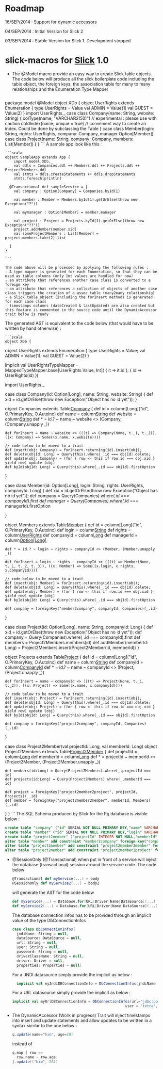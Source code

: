 Roadmap
=======

16/SEP/2014 : Support for dynamic accessors

04/SEP/2014 : Initial Version for Slick 2

03/SEP/2014 : Stable Version for Slick 1. Development stopped

slick-macros for [Slick](http://slick.typesafe.com) 1.0
============

- The @Model  macro provide an easy way to create Slick table objects. The code below will produce all the slick 
  boilerplate code including the table object, the foreign keys, the association table for many to many relationships and 
  the Enumeration Type Mapper

    ```scala
package model
  @Model object XDb {
    object UserRights extends Enumeration {
      type UserRights = Value
      val ADMIN = Value(1)
      val GUEST = Value(2)
    }
    import UserRights._
    case class Company(name: String, website: String) {
      colType(name, "VARCHAR2(50)") // experimental : please use with caution
      coldIndex(name, unique = true) // convenient way to create an index. Could be done by subclassing the Table
    }
    case class Member(login: String, rights: UserRights, company: Company, manager:Option[Member])
    case class Project(name: String, company: Company, members: List[Member])
  }
}
    ```
    A sample app look like this :

    ```scala
    object SampleApp extends App {
        import model.XDb._
        val ddls = Companies.ddl ++ Members.ddl ++ Projects.ddl ++ Project2Members.ddl
        val stmts = ddls.createStatements ++ ddls.dropStatements
        stmts.foreach(println)

      @Transactional def sampleService = {
        val company : Option[Company] = Companies.byId(1)

        val member : Member = Members.byId(1).getOrElse(throw new Exception("?"))

        val mymanager : Option[Member] = member.manager

        val project : Project = Projects.byId(1).getOrElse(throw new Exception("??"))
        project.addMember(member.xid)
        val someProjectMembers : List[Member] = project.members.take(2).list

      }
    }

    ```

    The code above will be processed by applying the following rules :
    - A type mapper is generated for each Enumeration, so that they can be used as table columns (only Int values are handled for now)
    - an attribute that references another case class is converted to a foreign key
    - an attribute that references a collection of objects of another case class triggers the creation of a assoc table (many2many relationship)
    - a Slick table object (including the forInsert method) is generated for each case class
    - timestamps columns (dateCreated & lastUpdated) are also created but this feature is commented in the source code until the DynamicAccessor trait below is ready
    
  The generated AST is equivalent to the code below (that would have to be written by hand otherwise) :

    ```scala
    object XDb {
  object UserRights extends Enumeration {
    type UserRights = Value;
    val ADMIN = Value(1);
    val GUEST = Value(2)
  }
  
  implicit val UserRightsTypeMapper = MappedTypeMapper.base[UserRights.Value, Int](
    {
      it => it.id
    },
    {
      id => UserRights(id)
    })
    
  import UserRights._

  case class Company(id: Option[Long], name: String, website: String) {
    def xid = id.getOrElse(throw new Exception("Object has no id yet"));
  }

  object Companies extends Table[Company]("company") {
    def id = column[Long]("id", O.PrimaryKey, O.AutoInc)
    def name = column[String]("name")
    def website = column[String]("website")
    def * = id.? ~ name ~ website <> (Company, (Company.unapply _))

    def forInsert = name ~ website <> (((t) => Company(None, t._1, t._2)), ((x: Company) => Some((x.name, x.website))))
    
    // code below to be moved to a trait
    def insert(obj: Company) = forInsert.returning(id).insert(obj);
    def delete(objId: Long) = Query(this).where(_.id === objId).delete;
    def update(obj: Company) = (for { row <- this if row.id === obj.xid } yield row) update (obj)
    def byId(objId: Long) = Query(this).where(_.id === objId).firstOption
    
  }

  case class Member(id: Option[Long], login: String, rights: UserRights, companyId: Long) {
    def xid = id.getOrElse(throw new Exception("Object has no id yet"));
    def company = Query(Companies).where(_.id === companyId).first
    def manager = Query(Companies).where(_.id === managerId).firstOption
    
  }

  object Members extends Table[Member]("member") {
    def id = column[Long]("id", O.PrimaryKey, O.AutoInc)
    def login = column[String]("login")
    def rights = column[UserRights]("rights")
    def companyId = column[Long]("companyId")
    def managerId = column[Option[Long]]("managerId");
    
    def * = id.? ~ login ~ rights ~ companyId <> (Member, (Member.unapply _))

    def forInsert = login ~ rights ~ companyId <> (((t) => Member(None, t._1, t._2, t._3)), ((x: Member) => Some((x.login, x.rights, x.companyId))))

    // code below to be moved to a trait
    def insert(obj: Member) = forInsert.returning(id).insert(obj);
    def delete(objId: Long) = Query(this).where(_.id === objId).delete;
    def update(obj: Member) = (for { row <- this if row.id === obj.xid } yield row) update (obj)
    def byId(objId: Long) = Query(this).where(_.id === objId).firstOption

    def company = foreignKey("member2company", companyId, Companies)(_.id)
  }

  case class Project(id: Option[Long], name: String, companyId: Long) {
    def xid = id.getOrElse(throw new Exception("Object has no id yet"));
    def company = Query(Companies).where(_.id === companyId).first
    def members = Project2Members.members(id)
    def addMember(memberId: Long) = Project2Members.insert(Project2Member(id, memberId))
  }

  object Projects extends Table[Project]("project") {
    def id = column[Long]("id", O.PrimaryKey, O.AutoInc)
    def name = column[String]("name")
    def companyId = column[CompanyId]("companyId")
    def * = id.? ~ name ~ companyId <> (Project, (Project.unapply _))
    
    def forInsert = name ~ companyId <> (((t) => Project(None, t._1, t._2)), ((x: Project) => Some((x.name, x.companyId))))
    
    // code below to be moved to a trait
    def insert(obj: Project) = forInsert.returning(id).insert(obj);
    def delete(objId: Long) = Query(this).where(_.id === objId).delete;
    def update(obj: Project) = (for { row <- this if row.id === obj.xid } yield row) update (obj)
    def byId(objId: Long) = Query(this).where(_.id === objId).firstOption

    def company = foreignKey("project2company", companyId, Companies)(_.id)
  }

  case class Project2Member(val projectId: Long, val memberId: Long)
  object Project2Members extends Table[Project2Member]("project2member") {
    def projectId = column[Long]("projectId")
    def memberId = column[Long]("memberId")
    def * = projectId ~ memberId <> (Project2Member, (Project2Member.unapply _))
    
    def members(id:Long) = Query(Project2Members).where(_.projectId === id)
    def projects(id:Long) = Query(Project2Members).where(_.memberId === id)
    
    def project = foreignKey("project2member2project", projectId, Projects)(_.id)
    def member = foreignKey("project2member2member", memberId, Members)(_.id)
  }
}
    ```
The SQL Schema produced by Slick for the Pg database is visible below :

  ```sql
create table "company" ("id" SERIAL NOT NULL PRIMARY KEY,"name" VARCHAR(254) NOT NULL,"website" VARCHAR(254) NOT NULL)
create table "member" ("id" SERIAL NOT NULL PRIMARY KEY,"login" VARCHAR(254) NOT NULL,"rights" INTEGER NOT NULL,"companyId" INTEGER NOT NULL)
create table "project2member" ("projectId" INTEGER NOT NULL,"memberId" INTEGER NOT NULL)
alter table "member" add constraint "member2company" foreign key("companyId") references "company"("id") on update NO ACTION on delete NO ACTION
alter table "project2member" add constraint "project2member2member" foreign key("memberId") references "member"("id") on update NO ACTION on delete NO ACTION
alter table "project2member" add constraint "project2member2project" foreign key("projectId") references "project"("id") on update NO ACTION on delete NO ACTION

  ```

- @SessionOnly (@Transactional) when put in front of a service will inject the database (transactional) session around the service code.
  The code below

    ```scala
    @Transactional def myService(...) = body
    @SessionOnly def myService2(...) = body2
    ```
    
    will generate the AST for the code below
    ```scala
    def myService(...) = Database.for[URL|Driver|Name|DataSource](...) withTransaction { body }
    def myService2(...) = Database.for[URL|Driver|Name|DataSource](...) withSession { body2 }
    ```
    
    The database connection infos has to be provided through an implicit value of the type DbConnectionInfos
    ```scala
    case class DbConnectionInfos(
      jndiName: String = null,
      dataSource: DataSource = null,
      url: String = null,
      user: String = null,
      password: String = null,
      driverClassName: String = null,
      driver: Driver = null,
      properties: Properties = null)
    ```
    
    For a JNDI datasource simply provide the implicit as below :
    ```scala
      implicit val myJndiDBConnectionInfo = DbConnectionInfos(jndiName = "vars/jndi/jdbc/tetradb")
    ```
    
    For a URL datasource simply provide the implicit as below :
    ```scala
  implicit val myUrlDBConnectionInfo = DbConnectionInfos(url="jdbc:postgresql:tetra", driver = "org.postgresql.Driver",
                                                        user = "tetra", password = "e-z12B24")
    ```
    
- The DynamicAccessor (Work in progress)  Trait will inject timestamps into insert and update statements and allow updates
  to be written in a syntax similar to the one below :
    ```scala
    q.update(name="him", age=20)
    ```
  instead of
    ```scala
    q.map { row => 
      row.name ~ row.age 
    }.update(("him", 20)) 
```


